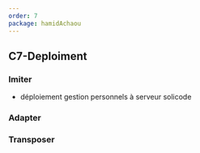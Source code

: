 ```yaml
---
order: 7
package: hamidAchaou
---
```


## C7-Deploiment

### Imiter

- déploiement gestion personnels à serveur solicode
  
### Adapter

### Transposer
